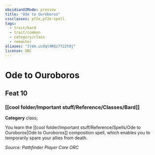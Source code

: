 ```yaml
---
obsidianUIMode: preview
title: "Ode to Ouroboros"
cssclasses: pf2e,pf2e-spell
tags:
  - trait/bard
  - trait/common
  - category/class
  - remaster
aliases: "Item.uc0qt4RQz7Y22t0j"
license: ORC
---
```

# Ode to Ouroboros
## Feat 10
### [[cool folder/Important stuff/Reference/Classes/Bard]]

**Category** class; 




You learn the [[cool folder/Important stuff/Reference/Spells/Ode to Ouroboros|Ode to Ouroboros]] composition spell, which enables you to temporarily spare your allies from death.

*Source: Pathfinder Player Core*
*ORC*